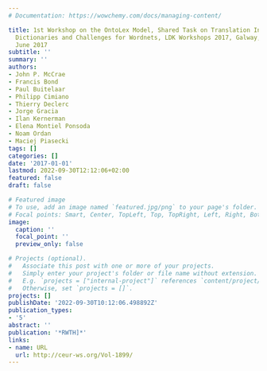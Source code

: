 ```yaml
---
# Documentation: https://wowchemy.com/docs/managing-content/

title: 1st Workshop on the OntoLex Model, Shared Task on Translation Inference Across
  Dictionaries and Challenges for Wordnets, LDK Workshops 2017, Galway, Ireland, 18
  June 2017
subtitle: ''
summary: ''
authors:
- John P. McCrae
- Francis Bond
- Paul Buitelaar
- Philipp Cimiano
- Thierry Declerc
- Jorge Gracia
- Ilan Kernerman
- Elena Montiel Ponsoda
- Noam Ordan
- Maciej Piasecki
tags: []
categories: []
date: '2017-01-01'
lastmod: 2022-09-30T12:12:06+02:00
featured: false
draft: false

# Featured image
# To use, add an image named `featured.jpg/png` to your page's folder.
# Focal points: Smart, Center, TopLeft, Top, TopRight, Left, Right, BottomLeft, Bottom, BottomRight.
image:
  caption: ''
  focal_point: ''
  preview_only: false

# Projects (optional).
#   Associate this post with one or more of your projects.
#   Simply enter your project's folder or file name without extension.
#   E.g. `projects = ["internal-project"]` references `content/project/deep-learning/index.md`.
#   Otherwise, set `projects = []`.
projects: []
publishDate: '2022-09-30T10:12:06.498892Z'
publication_types:
- '5'
abstract: ''
publication: '*RWTH]*'
links:
- name: URL
  url: http://ceur-ws.org/Vol-1899/
---
```

